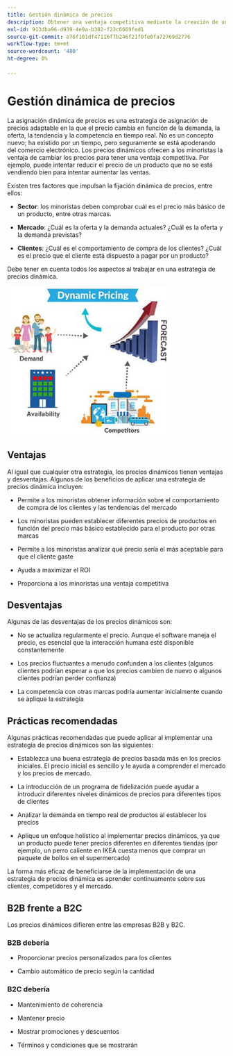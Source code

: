```yaml
---
title: Gestión dinámica de precios
description: Obtener una ventaja competitiva mediante la creación de una estrategia para cambiar los precios de los productos dinámicamente en función de las condiciones del mercado.
exl-id: 913dba96-d939-4e9a-b382-f22c6669fed1
source-git-commit: e76f101df47116f7b246f21f0fe0fa72769d2776
workflow-type: tm+mt
source-wordcount: '480'
ht-degree: 0%

---
```


# Gestión dinámica de precios

La asignación dinámica de precios es una estrategia de asignación de precios adaptable en la que el precio cambia en función de la demanda, la oferta, la tendencia y la competencia en tiempo real. No es un concepto nuevo; ha existido por un tiempo, pero seguramente se está apoderando del comercio electrónico. Los precios dinámicos ofrecen a los minoristas la ventaja de cambiar los precios para tener una ventaja competitiva. Por ejemplo, puede intentar reducir el precio de un producto que no se está vendiendo bien para intentar aumentar las ventas.

Existen tres factores que impulsan la fijación dinámica de precios, entre ellos:

- **Sector**: los minoristas deben comprobar cuál es el precio más básico de un producto, entre otras marcas.

- **Mercado**: ¿Cuál es la oferta y la demanda actuales? ¿Cuál es la oferta y la demanda previstas?

- **Clientes**: ¿Cuál es el comportamiento de compra de los clientes? ¿Cuál es el precio que el cliente está dispuesto a pagar por un producto?

Debe tener en cuenta todos los aspectos al trabajar en una estrategia de precios dinámica.

![Diagrama dinámico de precios](../../assets/playbooks/dynamic-pricing-diagram.png)

## Ventajas

Al igual que cualquier otra estrategia, los precios dinámicos tienen ventajas y desventajas. Algunos de los beneficios de aplicar una estrategia de precios dinámica incluyen:

- Permite a los minoristas obtener información sobre el comportamiento de compra de los clientes y las tendencias del mercado

- Los minoristas pueden establecer diferentes precios de productos en función del precio más básico establecido para el producto por otras marcas

- Permite a los minoristas analizar qué precio sería el más aceptable para que el cliente gaste

- Ayuda a maximizar el ROI

- Proporciona a los minoristas una ventaja competitiva

## Desventajas

Algunas de las desventajas de los precios dinámicos son:

- No se actualiza regularmente el precio. Aunque el software maneja el precio, es esencial que la interacción humana esté disponible constantemente

- Los precios fluctuantes a menudo confunden a los clientes (algunos clientes podrían esperar a que los precios cambien de nuevo o algunos clientes podrían perder confianza)

- La competencia con otras marcas podría aumentar inicialmente cuando se aplique la estrategia

## Prácticas recomendadas

Algunas prácticas recomendadas que puede aplicar al implementar una estrategia de precios dinámicos son las siguientes:

- Establezca una buena estrategia de precios basada más en los precios iniciales. El precio inicial es sencillo y le ayuda a comprender el mercado y los precios de mercado.

- La introducción de un programa de fidelización puede ayudar a introducir diferentes niveles dinámicos de precios para diferentes tipos de clientes

- Analizar la demanda en tiempo real de productos al establecer los precios

- Aplique un enfoque holístico al implementar precios dinámicos, ya que un producto puede tener precios diferentes en diferentes tiendas (por ejemplo, un perro caliente en IKEA cuesta menos que comprar un paquete de bollos en el supermercado)

La forma más eficaz de beneficiarse de la implementación de una estrategia de precios dinámica es aprender continuamente sobre sus clientes, competidores y el mercado.

## B2B frente a B2C

Los precios dinámicos difieren entre las empresas B2B y B2C.

### B2B debería

- Proporcionar precios personalizados para los clientes

- Cambio automático de precio según la cantidad

### B2C debería

- Mantenimiento de coherencia

- Mantener precio

- Mostrar promociones y descuentos

- Términos y condiciones que se mostrarán
